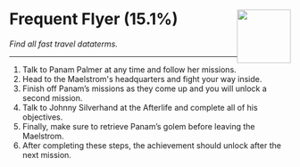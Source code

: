 # Frequent Flyer (15.1%) <img style="float: right;" src="https://cdn.akamai.steamstatic.com/steamcommunity/public/images/apps/1091500/f5aa6c12eef1c0e2a3d102ebf01b3a1048bd6b20.jpg" width="96" height="96">

_Find all fast travel dataterms._

---

1. Talk to Panam Palmer at any time and follow her missions. 
2. Head to the Maelstrom's headquarters and fight your way inside.
3. Finish off Panam’s missions as they come up and you will unlock a second mission.
4. Talk to Johnny Silverhand at the Afterlife and complete all of his objectives. 
5. Finally, make sure to retrieve Panam’s golem before leaving the Maelstrom. 
6. After completing these steps, the achievement should unlock after the next mission.